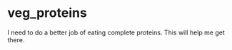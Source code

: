 # veg_proteins
I need to do a better job of eating complete proteins. This will help me get there. 

